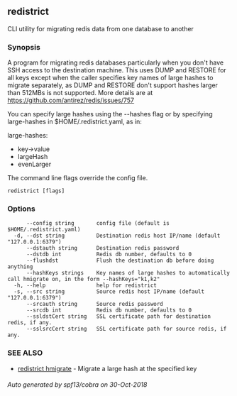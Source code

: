## redistrict

CLI utility for migrating redis data from one database to another

### Synopsis

A program for migrating redis databases particularly when you don't have SSH
access to the destination machine. This uses DUMP and RESTORE for all keys except when the caller
specifies key names of large hashes to migrate separately, as DUMP and RESTORE don't support hashes larger
than 512MBs is not supported. More details are at https://github.com/antirez/redis/issues/757

You can specify large hashes using the --hashes flag or by specifying large-hashes in $HOME/.redistrict.yaml, as in:

large-hashes:
  - key->value
  - largeHash
  - evenLarger

The command line flags override the config file.

```
redistrict [flags]
```

### Options

```
      --config string       config file (default is $HOME/.redistrict.yaml)
  -d, --dst string          Destination redis host IP/name (default "127.0.0.1:6379")
      --dstauth string      Destination redis password
      --dstdb int           Redis db number, defaults to 0
      --flushdst            Flush the destination db before doing anything
      --hashKeys strings    Key names of large hashes to automatically call hmigrate on, in the form --hashKeys="k1,k2"
  -h, --help                help for redistrict
  -s, --src string          Source redis host IP/name (default "127.0.0.1:6379")
      --srcauth string      Source redis password
      --srcdb int           Redis db number, defaults to 0
      --ssldstCert string   SSL certificate path for destination redis, if any.
      --sslsrcCert string   SSL certificate path for source redis, if any.
```

### SEE ALSO

* [redistrict hmigrate](redistrict_hmigrate.md)	 - Migrate a large hash at the specified key

###### Auto generated by spf13/cobra on 30-Oct-2018
